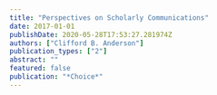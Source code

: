 ```yaml
---
title: "Perspectives on Scholarly Communications"
date: 2017-01-01
publishDate: 2020-05-28T17:53:27.281974Z
authors: ["Clifford B. Anderson"]
publication_types: ["2"]
abstract: ""
featured: false
publication: "*Choice*"
---
```


